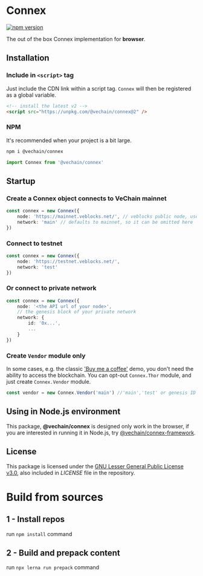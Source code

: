 # Connex

[![npm version](https://badge.fury.io/js/%40vechain%2Fconnex.svg)](https://badge.fury.io/js/%40vechain%2Fconnex)

The out of the box Connex implementation for **browser**.

## Installation

### Include in `<script>` tag

Just include the CDN link within a script tag. `Connex` will then be registered as a global variable.

```html
<!-- install the latest v2 -->
<script src="https://unpkg.com/@vechain/connex@2" />
```

### NPM

It's recommended when your project is a bit large.

```sh
npm i @vechain/connex
```

```ts
import Connex from '@vechain/connex'
```

## Startup

### Create a Connex object connects to VeChain **mainnet**

```ts
const connex = new Connex({
    node: 'https://mainnet.veblocks.net/', // veblocks public node, use your own if needed
    network: 'main' // defaults to mainnet, so it can be omitted here
})
```

### Connect to **testnet**

```ts
const connex = new Connex({
    node: 'https://testnet.veblocks.net/',
    network: 'test'
})
```

### Or connect to private network

```ts
const connex = new Connex({
    node: '<the API url of your node>',
    // the genesis block of your private network
    network: {
        id: '0x...',
        ...
    }
})
```

### Create `Vendor` module only

In some cases, e.g. the classic ['Buy me a coffee'](https://codepen.io/qianbin/pen/YzGBeOB) demo, you don't need the ability to access the blockchain. You can opt-out `Connex.Thor` module, and just create `Connex.Vendor` module.

```ts
const vendor = new Connex.Vendor('main') //'main','test' or genesis ID if it's private network
```

## Using in Node.js environment

This package, **@vechain/connex** is designed only work in the browser, if you are interested in running it in Node.js, try [@vechain/connex-framework](https://github.com/vechain/connex/tree/master/packages/framework).

## License

This package is licensed under the
[GNU Lesser General Public License v3.0](https://www.gnu.org/licenses/lgpl-3.0.html), also included
in *LICENSE* file in the repository.

# Build from sources
## 1 - Install repos
run `npm install` command

## 2 - Build and prepack content
run `npx lerna run prepack` command